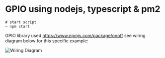 # GPIO using nodejs, typescript & pm2 

```
# start script
~ npm start
```

GPIO library used https://www.npmjs.com/package/onoff see wiring diagram below for this specific example:


![Wiring Diagram](https://raw.githubusercontent.com/fivdi/onoff/master/examples/light-switch.png?raw=true)